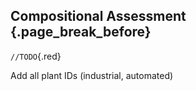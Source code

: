 ## Compositional Assessment {.page_break_before}

`//TODO`{.red}

Add all plant IDs (industrial, automated)
